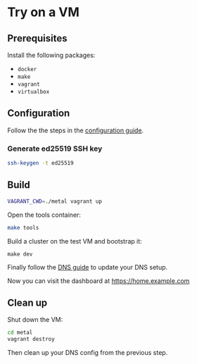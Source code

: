 # Try on a VM

## Prerequisites

Install the following packages:

- `docker`
- `make`
- `vagrant`
- `virtualbox`

## Configuration

Follow the the steps in the [configuration guide](./deployment/configuration.md).

### Generate ed25519 SSH key
```sh
ssh-keygen -t ed25519
```

## Build

```sh
VAGRANT_CWD=./metal vagrant up
```

Open the tools container:

```sh
make tools
```

Build a cluster on the test VM and bootstrap it:

```
make dev
```

Finally follow the [DNS guide](./deployment/dns.md) to update your DNS setup.

Now you can visit the dashboard at <https://home.example.com>

## Clean up

Shut down the VM:

```sh
cd metal
vagrant destroy
```

Then clean up your DNS config from the previous step.
